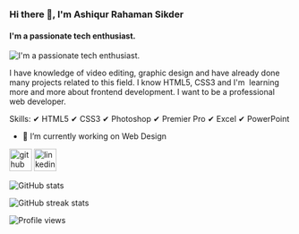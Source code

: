 ### Hi there 👋, I'm Ashiqur Rahaman Sikder
#### I'm a passionate tech enthusiast.
![I'm a passionate tech enthusiast.](https://media-exp1.licdn.com/dms/image/C4D22AQGKdbW8COyrRg/feedshare-shrink_800/0/1654027110715?e=1657152000&v=beta&t=XDetnnITUg3iif4rAMmAY--jWyy7-RR7Yi8VkjsXRwk)

I have knowledge of video editing, graphic design and have already done many projects related to this field. I know HTML5, CSS3 and I'm  learning more and more about frontend development. I want to be a professional web developer.

Skills:
       ✔ HTML5
       ✔ CSS3
       ✔ Photoshop
       ✔ Premier Pro
       ✔ Excel
       ✔ PowerPoint

- 🔭 I’m currently working on Web Design 


[<img src='https://cdn.jsdelivr.net/npm/simple-icons@3.0.1/icons/github.svg' alt='github' height='40'>](https://github.com/anik6984tl)  [<img src='https://cdn.jsdelivr.net/npm/simple-icons@3.0.1/icons/linkedin.svg' alt='linkedin' height='40'>](https://www.linkedin.com/in/anik6984tl/)  

![GitHub stats](https://github-readme-stats.vercel.app/api?username=anik6984tl&show_icons=true)  

![GitHub streak stats](https://github-readme-streak-stats.herokuapp.com/?user=anik6984tl)  

![Profile views](https://gpvc.arturio.dev/anik6984tl)  
